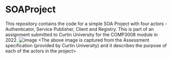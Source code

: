 # SOAProject
This repository contains the code for a simple SOA Project with four actors - Authenticator, Service Publisher, Client and Registry. This is part of an assignment submitted to Curtin University for the COMP3008 module in 2022.
![image](https://user-images.githubusercontent.com/113755041/205123192-be6f2d64-4820-404b-92fd-2edc46a60d2b.png)
<The above image is captured from the Assessment specification (provided by Curtin University) and it describes the purpose of each of the actors in the project> 
